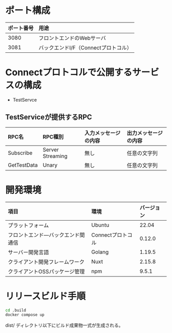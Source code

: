 # ポート構成

|ポート番号|用途|
|:---|:---|
|3080|フロントエンドのWebサーバ|
|3081|バックエンドI/F（Connectプロトコル）|

# Connectプロトコルで公開するサービスの構成

- TestServce

## TestServiceが提供するRPC

|RPC名|RPC種別|入力メッセージの内容|出力メッセージの内容|
|:---|:---|:---|:---|
|Subscribe|Server Streaming|無し|任意の文字列|
|GetTestData|Unary|無し|任意の文字列|

# 開発環境

|項目|環境|バージョン|
|:---|:---|:---|
|プラットフォーム|Ubuntu|22.04|
|フロントエンド―バックエンド間通信|Connectプロトコル|0.12.0|
|サーバー開発言語|Golang|1.19.5|
|クライアント開発フレームワーク|Nuxt|2.15.8|
|クライアントOSSパッケージ管理|npm|9.5.1|

# リリースビルド手順

```bash
cd .build
docker compose up
```

dist/ ディレクトリ以下にビルド成果物一式が生成される。
